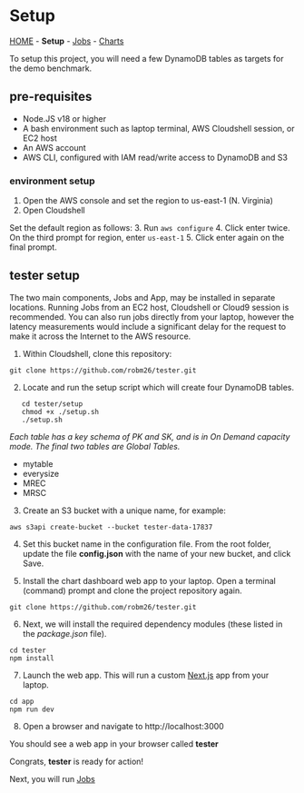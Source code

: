 # Setup

[HOME](../README.md) - **Setup** - [Jobs](../jobs/README.md) - [Charts](../app/README.md)

To setup this project, you will need a few DynamoDB tables as targets for the demo benchmark.

## pre-requisites

* Node.JS v18 or higher
* A bash environment such as laptop terminal, AWS Cloudshell session, or EC2 host
* An AWS account
* AWS CLI, configured with IAM read/write access to DynamoDB and S3


### environment setup
1. Open the AWS console and set the region to us-east-1 (N. Virginia)
2. Open Cloudshell

Set the default region as follows:
3. Run ```aws configure``` 
4. Click enter twice. On the third prompt for region, enter ```us-east-1```
5. Click enter again on the final prompt. 

## tester setup

The two main components, Jobs and App, may be installed in separate locations. Running Jobs from an EC2 host, Cloudshell or Cloud9 session is recommended. You can also run jobs directly from your laptop, however the latency measurements would include a significant delay for the request to make it across the Internet to the AWS resource. 


1. Within Cloudshell, clone this repository:

 ```
 git clone https://github.com/robm26/tester.git
 ```

2. Locate and run the setup script which will create four DynamoDB tables.
```
   cd tester/setup
   chmod +x ./setup.sh
   ./setup.sh
```

   *Each table has a key schema of PK and SK, and is in On Demand capacity mode. The final two tables are Global Tables.*

   * mytable
   * everysize
   * MREC
   * MRSC

3. Create an S3 bucket with a unique name, for example:
```
aws s3api create-bucket --bucket tester-data-17837
```

4. Set this bucket name in the configuration file. From the root folder, update the file **config.json** with the name of your new bucket, and click Save.


5. Install the chart dashboard web app to your laptop. Open a terminal (command) prompt and clone the project repository again. 

 ```
 git clone https://github.com/robm26/tester.git
 ```

6.  Next, we will install the required dependency modules (these listed in the *package.json* file).
```
cd tester
npm install
```

7. Launch the web app. This will run a custom [Next.js](https://nextjs.org/) app from your laptop. 
```
cd app
npm run dev
```
8. Open a browser and navigate to http://localhost:3000

You should see a web app in your browser called **tester**


Congrats, **tester** is ready for action! 

Next, you will run [Jobs](../jobs/README.md)
